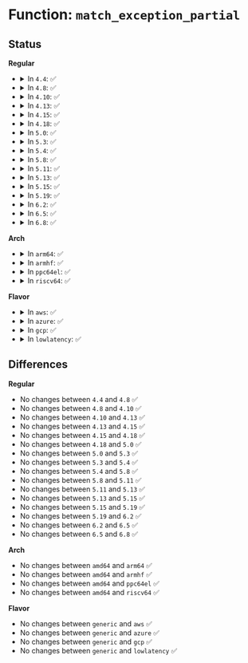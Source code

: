 # Function: <code>match_exception_partial</code>

## Status
<b>Regular</b>
<ul>
<li>
<details>
<summary>In <code>4.4</code>: ✅</summary>

```c
bool match_exception_partial(struct list_head *exceptions, short int type, u32 major, u32 minor, short int access);
```

**Collision:** Unique Static

**Inline:** No

**Transformation:** False

**Instances:**

```
In security/device_cgroup.c (ffffffff81395520)
Location: security/device_cgroup.c:359
Inline: False
Direct callers:
  - security/device_cgroup.c:verify_new_ex
  - security/device_cgroup.c:__devcgroup_check_permission
  - security/device_cgroup.c:devcgroup_access_write
```
**Symbols:**

```
ffffffff81395520-ffffffff813955b8: match_exception_partial (STB_LOCAL)
```
</details>
</li>
<li>
<details>
<summary>In <code>4.8</code>: ✅</summary>

```c
bool match_exception_partial(struct list_head *exceptions, short int type, u32 major, u32 minor, short int access);
```

**Collision:** Unique Static

**Inline:** No

**Transformation:** False

**Instances:**

```
In security/device_cgroup.c (ffffffff813d1280)
Location: security/device_cgroup.c:359
Inline: False
Direct callers:
  - security/device_cgroup.c:__devcgroup_check_permission
  - security/device_cgroup.c:devcgroup_access_write
  - security/device_cgroup.c:verify_new_ex
```
**Symbols:**

```
ffffffff813d1280-ffffffff813d1310: match_exception_partial (STB_LOCAL)
```
</details>
</li>
<li>
<details>
<summary>In <code>4.10</code>: ✅</summary>

```c
bool match_exception_partial(struct list_head *exceptions, short int type, u32 major, u32 minor, short int access);
```

**Collision:** Unique Static

**Inline:** No

**Transformation:** False

**Instances:**

```
In security/device_cgroup.c (ffffffff813e89b0)
Location: security/device_cgroup.c:359
Inline: False
Direct callers:
  - security/device_cgroup.c:__devcgroup_check_permission
  - security/device_cgroup.c:devcgroup_access_write
  - security/device_cgroup.c:verify_new_ex
```
**Symbols:**

```
ffffffff813e89b0-ffffffff813e8a40: match_exception_partial (STB_LOCAL)
```
</details>
</li>
<li>
<details>
<summary>In <code>4.13</code>: ✅</summary>

```c
bool match_exception_partial(struct list_head *exceptions, short int type, u32 major, u32 minor, short int access);
```

**Collision:** Unique Static

**Inline:** No

**Transformation:** False

**Instances:**

```
In security/device_cgroup.c (ffffffff813f4d50)
Location: security/device_cgroup.c:359
Inline: False
Direct callers:
  - security/device_cgroup.c:__devcgroup_check_permission
  - security/device_cgroup.c:devcgroup_access_write
  - security/device_cgroup.c:verify_new_ex
```
**Symbols:**

```
ffffffff813f4d50-ffffffff813f4dde: match_exception_partial (STB_LOCAL)
```
</details>
</li>
<li>
<details>
<summary>In <code>4.15</code>: ✅</summary>

```c
bool match_exception_partial(struct list_head *exceptions, short int type, u32 major, u32 minor, short int access);
```

**Collision:** Unique Static

**Inline:** No

**Transformation:** False

**Instances:**

```
In security/device_cgroup.c (ffffffff8141cf60)
Location: security/device_cgroup.c:351
Inline: False
Direct callers:
  - security/device_cgroup.c:__devcgroup_check_permission
  - security/device_cgroup.c:devcgroup_access_write
  - security/device_cgroup.c:verify_new_ex
```
**Symbols:**

```
ffffffff8141cf60-ffffffff8141cfee: match_exception_partial (STB_LOCAL)
```
</details>
</li>
<li>
<details>
<summary>In <code>4.18</code>: ✅</summary>

```c
bool match_exception_partial(struct list_head *exceptions, short int type, u32 major, u32 minor, short int access);
```

**Collision:** Unique Static

**Inline:** No

**Transformation:** False

**Instances:**

```
In security/device_cgroup.c (ffffffff8144f220)
Location: security/device_cgroup.c:351
Inline: False
Direct callers:
  - security/device_cgroup.c:__devcgroup_check_permission
  - security/device_cgroup.c:devcgroup_access_write
  - security/device_cgroup.c:verify_new_ex
```
**Symbols:**

```
ffffffff8144f220-ffffffff8144f2ae: match_exception_partial (STB_LOCAL)
```
</details>
</li>
<li>
<details>
<summary>In <code>5.0</code>: ✅</summary>

```c
bool match_exception_partial(struct list_head *exceptions, short int type, u32 major, u32 minor, short int access);
```

**Collision:** Unique Static

**Inline:** No

**Transformation:** False

**Instances:**

```
In security/device_cgroup.c (ffffffff8146c200)
Location: security/device_cgroup.c:351
Inline: False
Direct callers:
  - security/device_cgroup.c:__devcgroup_check_permission
  - security/device_cgroup.c:devcgroup_access_write
  - security/device_cgroup.c:verify_new_ex
```
**Symbols:**

```
ffffffff8146c200-ffffffff8146c28e: match_exception_partial (STB_LOCAL)
```
</details>
</li>
<li>
<details>
<summary>In <code>5.3</code>: ✅</summary>

```c
bool match_exception_partial(struct list_head *exceptions, short int type, u32 major, u32 minor, short int access);
```

**Collision:** Unique Static

**Inline:** No

**Transformation:** False

**Instances:**

```
In security/device_cgroup.c (ffffffff814998e0)
Location: security/device_cgroup.c:350
Inline: False
Direct callers:
  - security/device_cgroup.c:__devcgroup_check_permission
  - security/device_cgroup.c:devcgroup_access_write
  - security/device_cgroup.c:verify_new_ex
```
**Symbols:**

```
ffffffff814998e0-ffffffff8149996e: match_exception_partial (STB_LOCAL)
```
</details>
</li>
<li>
<details>
<summary>In <code>5.4</code>: ✅</summary>

```c
bool match_exception_partial(struct list_head *exceptions, short int type, u32 major, u32 minor, short int access);
```

**Collision:** Unique Static

**Inline:** No

**Transformation:** False

**Instances:**

```
In security/device_cgroup.c (ffffffff814b3ae0)
Location: security/device_cgroup.c:350
Inline: False
Direct callers:
  - security/device_cgroup.c:__devcgroup_check_permission
  - security/device_cgroup.c:devcgroup_access_write
  - security/device_cgroup.c:verify_new_ex
```
**Symbols:**

```
ffffffff814b3ae0-ffffffff814b3b6e: match_exception_partial (STB_LOCAL)
```
</details>
</li>
<li>
<details>
<summary>In <code>5.8</code>: ✅</summary>

```c
bool match_exception_partial(struct list_head *exceptions, short int type, u32 major, u32 minor, short int access);
```

**Collision:** Unique Static

**Inline:** No

**Transformation:** False

**Instances:**

```
In security/device_cgroup.c (ffffffff81513010)
Location: security/device_cgroup.c:352
Inline: False
Direct callers:
  - security/device_cgroup.c:devcgroup_check_permission
  - security/device_cgroup.c:devcgroup_update_access
  - security/device_cgroup.c:devcgroup_update_access
  - security/device_cgroup.c:revalidate_active_exceptions
```
**Symbols:**

```
ffffffff81513010-ffffffff8151309f: match_exception_partial (STB_LOCAL)
```
</details>
</li>
<li>
<details>
<summary>In <code>5.11</code>: ✅</summary>

```c
bool match_exception_partial(struct list_head *exceptions, short int type, u32 major, u32 minor, short int access);
```

**Collision:** Unique Static

**Inline:** No

**Transformation:** False

**Instances:**

```
In security/device_cgroup.c (ffffffff81530160)
Location: security/device_cgroup.c:352
Inline: False
Direct callers:
  - security/device_cgroup.c:devcgroup_check_permission
  - security/device_cgroup.c:devcgroup_update_access
  - security/device_cgroup.c:devcgroup_update_access
  - security/device_cgroup.c:revalidate_active_exceptions
```
**Symbols:**

```
ffffffff81530160-ffffffff815301ef: match_exception_partial (STB_LOCAL)
```
</details>
</li>
<li>
<details>
<summary>In <code>5.13</code>: ✅</summary>

```c
bool match_exception_partial(struct list_head *exceptions, short int type, u32 major, u32 minor, short int access);
```

**Collision:** Unique Static

**Inline:** No

**Transformation:** False

**Instances:**

```
In security/device_cgroup.c (ffffffff81536360)
Location: security/device_cgroup.c:352
Inline: False
Direct callers:
  - security/device_cgroup.c:devcgroup_check_permission
  - security/device_cgroup.c:devcgroup_update_access
  - security/device_cgroup.c:devcgroup_update_access
  - security/device_cgroup.c:propagate_exception
```
**Symbols:**

```
ffffffff81536360-ffffffff815363ef: match_exception_partial (STB_LOCAL)
```
</details>
</li>
<li>
<details>
<summary>In <code>5.15</code>: ✅</summary>

```c
bool match_exception_partial(struct list_head *exceptions, short int type, u32 major, u32 minor, short int access);
```

**Collision:** Unique Static

**Inline:** No

**Transformation:** False

**Instances:**

```
In security/device_cgroup.c (ffffffff81594a90)
Location: security/device_cgroup.c:352
Inline: False
Direct callers:
  - security/device_cgroup.c:devcgroup_check_permission
  - security/device_cgroup.c:devcgroup_update_access
  - security/device_cgroup.c:devcgroup_update_access
  - security/device_cgroup.c:propagate_exception
```
**Symbols:**

```
ffffffff81594a90-ffffffff81594b1f: match_exception_partial (STB_LOCAL)
```
</details>
</li>
<li>
<details>
<summary>In <code>5.19</code>: ✅</summary>

```c
bool match_exception_partial(struct list_head *exceptions, short int type, u32 major, u32 minor, short int access);
```

**Collision:** Unique Static

**Inline:** No

**Transformation:** False

**Instances:**

```
In security/device_cgroup.c (ffffffff81636bc0)
Location: security/device_cgroup.c:353
Inline: False
Direct callers:
  - security/device_cgroup.c:devcgroup_check_permission
  - security/device_cgroup.c:devcgroup_update_access
  - security/device_cgroup.c:devcgroup_update_access
  - security/device_cgroup.c:propagate_exception
```
**Symbols:**

```
ffffffff81636bc0-ffffffff81636c83: match_exception_partial (STB_LOCAL)
```
</details>
</li>
<li>
<details>
<summary>In <code>6.2</code>: ✅</summary>

```c
bool match_exception_partial(struct list_head *exceptions, short int type, u32 major, u32 minor, short int access);
```

**Collision:** Unique Static

**Inline:** No

**Transformation:** False

**Instances:**

```
In security/device_cgroup.c (ffffffff816edd80)
Location: security/device_cgroup.c:364
Inline: False
Direct callers:
  - security/device_cgroup.c:devcgroup_check_permission
  - security/device_cgroup.c:devcgroup_update_access
  - security/device_cgroup.c:devcgroup_update_access
  - security/device_cgroup.c:propagate_exception
```
**Symbols:**

```
ffffffff816edd80-ffffffff816ede43: match_exception_partial (STB_LOCAL)
```
</details>
</li>
<li>
<details>
<summary>In <code>6.5</code>: ✅</summary>

```c
bool match_exception_partial(struct list_head *exceptions, short int type, u32 major, u32 minor, short int access);
```

**Collision:** Unique Static

**Inline:** No

**Transformation:** False

**Instances:**

```
In security/device_cgroup.c (ffffffff817281a0)
Location: security/device_cgroup.c:364
Inline: False
Direct callers:
  - security/device_cgroup.c:devcgroup_check_permission
  - security/device_cgroup.c:devcgroup_update_access
  - security/device_cgroup.c:devcgroup_update_access
  - security/device_cgroup.c:propagate_exception
```
**Symbols:**

```
ffffffff817281a0-ffffffff81728276: match_exception_partial (STB_LOCAL)
```
</details>
</li>
<li>
<details>
<summary>In <code>6.8</code>: ✅</summary>

```c
bool match_exception_partial(struct list_head *exceptions, short int type, u32 major, u32 minor, short int access);
```

**Collision:** Unique Static

**Inline:** No

**Transformation:** False

**Instances:**

```
In security/device_cgroup.c (ffffffff817694d0)
Location: security/device_cgroup.c:364
Inline: False
Direct callers:
  - security/device_cgroup.c:devcgroup_check_permission
  - security/device_cgroup.c:devcgroup_update_access
  - security/device_cgroup.c:devcgroup_update_access
  - security/device_cgroup.c:propagate_exception
```
**Symbols:**

```
ffffffff817694d0-ffffffff817695a6: match_exception_partial (STB_LOCAL)
```
</details>
</li>
</ul>
<b>Arch</b>
<ul>
<li>
<details>
<summary>In <code>arm64</code>: ✅</summary>

```c
bool match_exception_partial(struct list_head *exceptions, short int type, u32 major, u32 minor, short int access);
```

**Collision:** Unique Static

**Inline:** No

**Transformation:** False

**Instances:**

```
In security/device_cgroup.c (ffff8000105ab888)
Location: security/device_cgroup.c:350
Inline: False
Direct callers:
  - security/device_cgroup.c:__devcgroup_check_permission
  - security/device_cgroup.c:devcgroup_access_write
  - security/device_cgroup.c:verify_new_ex
```
**Symbols:**

```
ffff8000105ab888-ffff8000105ab960: match_exception_partial (STB_LOCAL)
```
</details>
</li>
<li>
<details>
<summary>In <code>armhf</code>: ✅</summary>

```c
bool match_exception_partial(struct list_head *exceptions, short int type, u32 major, u32 minor, short int access);
```

**Collision:** Unique Static

**Inline:** No

**Transformation:** False

**Instances:**

```
In security/device_cgroup.c (c075b400)
Location: security/device_cgroup.c:350
Inline: False
Direct callers:
  - security/device_cgroup.c:__devcgroup_check_permission
  - security/device_cgroup.c:devcgroup_access_write
  - security/device_cgroup.c:verify_new_ex
```
**Symbols:**

```
c075b400-c075b4cc: match_exception_partial (STB_LOCAL)
```
</details>
</li>
<li>
<details>
<summary>In <code>ppc64el</code>: ✅</summary>

```c
bool match_exception_partial(struct list_head *exceptions, short int type, u32 major, u32 minor, short int access);
```

**Collision:** Unique Static

**Inline:** No

**Transformation:** False

**Instances:**

```
In security/device_cgroup.c (c000000000729940)
Location: security/device_cgroup.c:350
Inline: False
Direct callers:
  - security/device_cgroup.c:__devcgroup_check_permission
  - security/device_cgroup.c:devcgroup_access_write
  - security/device_cgroup.c:verify_new_ex
```
**Symbols:**

```
c000000000729940-c0000000007299f8: match_exception_partial (STB_LOCAL)
```
</details>
</li>
<li>
<details>
<summary>In <code>riscv64</code>: ✅</summary>

```c
bool match_exception_partial(struct list_head *exceptions, short int type, u32 major, u32 minor, short int access);
```

**Collision:** Unique Static

**Inline:** No

**Transformation:** False

**Instances:**

```
In security/device_cgroup.c (ffffffe0003f435e)
Location: security/device_cgroup.c:350
Inline: False
Direct callers:
  - security/device_cgroup.c:__devcgroup_check_permission
  - security/device_cgroup.c:devcgroup_access_write
  - security/device_cgroup.c:verify_new_ex
```
**Symbols:**

```
ffffffe0003f435e-ffffffe0003f4406: match_exception_partial (STB_LOCAL)
```
</details>
</li>
</ul>
<b>Flavor</b>
<ul>
<li>
<details>
<summary>In <code>aws</code>: ✅</summary>

```c
bool match_exception_partial(struct list_head *exceptions, short int type, u32 major, u32 minor, short int access);
```

**Collision:** Unique Static

**Inline:** No

**Transformation:** False

**Instances:**

```
In security/device_cgroup.c (ffffffff814ac0c0)
Location: security/device_cgroup.c:350
Inline: False
Direct callers:
  - security/device_cgroup.c:__devcgroup_check_permission
  - security/device_cgroup.c:devcgroup_access_write
  - security/device_cgroup.c:verify_new_ex
```
**Symbols:**

```
ffffffff814ac0c0-ffffffff814ac14e: match_exception_partial (STB_LOCAL)
```
</details>
</li>
<li>
<details>
<summary>In <code>azure</code>: ✅</summary>

```c
bool match_exception_partial(struct list_head *exceptions, short int type, u32 major, u32 minor, short int access);
```

**Collision:** Unique Static

**Inline:** No

**Transformation:** False

**Instances:**

```
In security/device_cgroup.c (ffffffff8149cae0)
Location: security/device_cgroup.c:350
Inline: False
Direct callers:
  - security/device_cgroup.c:__devcgroup_check_permission
  - security/device_cgroup.c:devcgroup_access_write
  - security/device_cgroup.c:verify_new_ex
```
**Symbols:**

```
ffffffff8149cae0-ffffffff8149cb6e: match_exception_partial (STB_LOCAL)
```
</details>
</li>
<li>
<details>
<summary>In <code>gcp</code>: ✅</summary>

```c
bool match_exception_partial(struct list_head *exceptions, short int type, u32 major, u32 minor, short int access);
```

**Collision:** Unique Static

**Inline:** No

**Transformation:** False

**Instances:**

```
In security/device_cgroup.c (ffffffff814a8160)
Location: security/device_cgroup.c:350
Inline: False
Direct callers:
  - security/device_cgroup.c:__devcgroup_check_permission
  - security/device_cgroup.c:devcgroup_access_write
  - security/device_cgroup.c:verify_new_ex
```
**Symbols:**

```
ffffffff814a8160-ffffffff814a81ee: match_exception_partial (STB_LOCAL)
```
</details>
</li>
<li>
<details>
<summary>In <code>lowlatency</code>: ✅</summary>

```c
bool match_exception_partial(struct list_head *exceptions, short int type, u32 major, u32 minor, short int access);
```

**Collision:** Unique Static

**Inline:** No

**Transformation:** False

**Instances:**

```
In security/device_cgroup.c (ffffffff814c0af0)
Location: security/device_cgroup.c:350
Inline: False
Direct callers:
  - security/device_cgroup.c:__devcgroup_check_permission
  - security/device_cgroup.c:devcgroup_access_write
  - security/device_cgroup.c:verify_new_ex
```
**Symbols:**

```
ffffffff814c0af0-ffffffff814c0b7e: match_exception_partial (STB_LOCAL)
```
</details>
</li>
</ul>

## Differences
<b>Regular</b>
<ul>
<li>
No changes between <code>4.4</code> and <code>4.8</code> ✅
</li>
<li>
No changes between <code>4.8</code> and <code>4.10</code> ✅
</li>
<li>
No changes between <code>4.10</code> and <code>4.13</code> ✅
</li>
<li>
No changes between <code>4.13</code> and <code>4.15</code> ✅
</li>
<li>
No changes between <code>4.15</code> and <code>4.18</code> ✅
</li>
<li>
No changes between <code>4.18</code> and <code>5.0</code> ✅
</li>
<li>
No changes between <code>5.0</code> and <code>5.3</code> ✅
</li>
<li>
No changes between <code>5.3</code> and <code>5.4</code> ✅
</li>
<li>
No changes between <code>5.4</code> and <code>5.8</code> ✅
</li>
<li>
No changes between <code>5.8</code> and <code>5.11</code> ✅
</li>
<li>
No changes between <code>5.11</code> and <code>5.13</code> ✅
</li>
<li>
No changes between <code>5.13</code> and <code>5.15</code> ✅
</li>
<li>
No changes between <code>5.15</code> and <code>5.19</code> ✅
</li>
<li>
No changes between <code>5.19</code> and <code>6.2</code> ✅
</li>
<li>
No changes between <code>6.2</code> and <code>6.5</code> ✅
</li>
<li>
No changes between <code>6.5</code> and <code>6.8</code> ✅
</li>
</ul>
<b>Arch</b>
<ul>
<li>
No changes between <code>amd64</code> and <code>arm64</code> ✅
</li>
<li>
No changes between <code>amd64</code> and <code>armhf</code> ✅
</li>
<li>
No changes between <code>amd64</code> and <code>ppc64el</code> ✅
</li>
<li>
No changes between <code>amd64</code> and <code>riscv64</code> ✅
</li>
</ul>
<b>Flavor</b>
<ul>
<li>
No changes between <code>generic</code> and <code>aws</code> ✅
</li>
<li>
No changes between <code>generic</code> and <code>azure</code> ✅
</li>
<li>
No changes between <code>generic</code> and <code>gcp</code> ✅
</li>
<li>
No changes between <code>generic</code> and <code>lowlatency</code> ✅
</li>
</ul>
